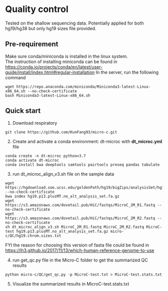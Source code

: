 # Quality control
Tested on the shallow sequencing data. Potentially applied for both hg19/hg38 but only hg19 sizes file provided. 

## Pre-requirement
Make sure conda/miniconda is installed in the linux system.  
The instruction of installing miniconda can be found in https://conda.io/projects/conda/en/latest/user-guide/install/index.html#regular-installation
In the server, run the following command
```
wget https://repo.anaconda.com/miniconda/Miniconda3-latest-Linux-x86_64.sh --no-check-certificate
bash Miniconda3-latest-Linux-x86_64.sh
```

## Quick start
1. Download respiratory
```
git clone https://github.com/KunFang93/micro-c.git
```
2. Create and activate a conda environment: dt-microc with __dt_microc.yml__ file 
```
conda create -n dt-microc python=3.7
conda activate dt-microc
conda install bwa deeptools samtools pairtools preseq pandas tabulate
```
3. run dt_microc_align_v3.sh file on the sample data
```
wget https://hgdownload.soe.ucsc.edu/goldenPath/hg19/bigZips/analysisSet/hg19.p13.plusMT.no_alt_analysis_set.fa.gz --no-check-certificate
bwa index hg19.p13.plusMT.no_alt_analysis_set.fa.gz
wget https://s3.amazonaws.com/dovetail.pub/HiC/fastqs/MicroC_2M_R1.fastq --no-check-certificate
wget https://s3.amazonaws.com/dovetail.pub/HiC/fastqs/MicroC_2M_R2.fastq --no-check-certificate
sh dt_microc_align_v3.sh MicroC_2M_R1.fastq MicroC_2M_R2.fastq MicroC-test hg19.p13.plusMT.no_alt_analysis_set.fa.gz micro-c/QC/hg19.chrom.sizes.txt
```

FYI the reason for choosing this version of fasta file could be found in https://lh3.github.io/2017/11/13/which-human-reference-genome-to-use  

4. run get_qc.py file in the Micro-C folder to get the summarized QC results
```
python micro-c/QC/get_qc.py -p MicroC-test.txt > MicroC-test.stats.txt
```
5. Visualize the summarized results in MicroC-test.stats.txt
